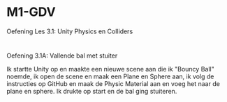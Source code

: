 # M1-GDV
Oefening Les 3.1: Unity Physics en Colliders

#
Oefening 3.1A: Vallende bal met stuiter

Ik startte Unity op en maakte een nieuwe scene aan die ik "Bouncy Ball" noemde, ik open de scene en maak een Plane en Sphere aan, ik volg de instructies op GitHub en maak de Physic Material aan en voeg het naar de plane en sphere. Ik drukte op start en de bal ging stuiteren.